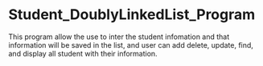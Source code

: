 # Student_DoublyLinkedList_Program
This program allow the use to inter the student infomation and that information will be saved in the list, and user can add delete, update, find, and display all student with their information.

